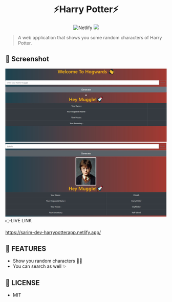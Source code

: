 <div align="center">
	<h1>⚡Harry Potter⚡</h1>
	<img alt="Netlify" src="https://img.shields.io/netlify/ef6bec37-0c07-4470-9a0f-7bccafc8aaba?logo=covid-19&logoColor=blue">
<img src="https://img.shields.io/github/license/mashape/apistatus.svg?style=flat-square">
</div>

>A web application that shows you some random characters of Harry Potter.
 
 ## 🎩 Screenshot
 <img src = "src\components\app.jpg" alt="Application Interface">
 <img src = "src\components\working.jpg" alt = "Application >

## 👉LIVE LINK
https://sarim-dev-harrypotterapp.netlify.app/

## 🚀 FEATURES

- Show you random characters 🐱‍🏍
- You can search as well ✨


## 🔑 LICENSE

- MIT